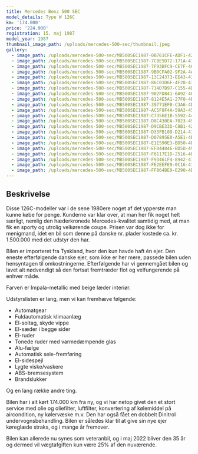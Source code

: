```yaml
---
title: Mercedes Benz 500 SEC
model_details: Type W 126C
km: '174.000'
price: '224.900'
registration: 15. maj 1987
model_year: 1987
thumbnail_image_path: /uploads/mercedes-500-sec/thumbnail.jpeg
gallery:
  - image_path: /uploads/mercedes-500-sec/MB500SEC1987-0B761CFE-ADF1-4231-9665-7B25D3B1BCB3.jpeg
  - image_path: /uploads/mercedes-500-sec/MB500SEC1987-7CBE5D72-171A-4726-9376-635965D3C186.jpeg
  - image_path: /uploads/mercedes-500-sec/MB500SEC1987-7F93BFC9-CE7F-40BA-B91D-EB7FC29B808A.jpeg
  - image_path: /uploads/mercedes-500-sec/MB500SEC1987-9B0CFA02-9F2A-4A74-9CE1-9C444209EEB3.jpeg
  - image_path: /uploads/mercedes-500-sec/MB500SEC1987-13C24373-EE43-4383-9B39-49010956A130.jpeg
  - image_path: /uploads/mercedes-500-sec/MB500SEC1987-86C01D6F-4F28-4349-B616-E4B0A953B182.jpeg
  - image_path: /uploads/mercedes-500-sec/MB500SEC1987-714D7B97-C155-4D12-93F0-4C99F0571D73.jpeg
  - image_path: /uploads/mercedes-500-sec/MB500SEC1987-902FD841-6A92-40CA-8F88-26C6BA0EC265.jpeg
  - image_path: /uploads/mercedes-500-sec/MB500SEC1987-8124E5A1-27F0-4BF2-8A8A-BB33B9C52D68.jpeg
  - image_path: /uploads/mercedes-500-sec/MB500SEC1987-39771EF8-C3A6-4D78-AB83-F23C5C53948E.jpeg
  - image_path: /uploads/mercedes-500-sec/MB500SEC1987-AC5F8F4A-59A3-4558-924F-32FBF2678262.jpeg
  - image_path: /uploads/mercedes-500-sec/MB500SEC1987-C7356E1B-5592-446F-9497-0F4528758C1E.jpeg
  - image_path: /uploads/mercedes-500-sec/MB500SEC1987-D8C430EA-7023-4902-9E26-CBB2FC761B40.jpeg
  - image_path: /uploads/mercedes-500-sec/MB500SEC1987-D9CBE33D-C8B1-425F-8BEC-177075117954.jpeg
  - image_path: /uploads/mercedes-500-sec/MB500SEC1987-D33FB109-D214-4172-A11F-06195A97CF68.jpeg
  - image_path: /uploads/mercedes-500-sec/MB500SEC1987-D07895E0-A5E1-4BA2-B287-3BC58D00CEDD.jpeg
  - image_path: /uploads/mercedes-500-sec/MB500SEC1987-E1E590E3-BD50-4B35-9266-4D7633E984A0.jpeg
  - image_path: /uploads/mercedes-500-sec/MB500SEC1987-EF044846-BD5D-4944-BDC6-E5318EDCFF6C.jpeg
  - image_path: /uploads/mercedes-500-sec/MB500SEC1987-F6117E1D-2516-4FA4-B732-53197B7F75A9.jpeg
  - image_path: /uploads/mercedes-500-sec/MB500SEC1987-F93461F4-8942-418F-89D7-9769F2296D6B.jpeg
  - image_path: /uploads/mercedes-500-sec/MB500SEC1987-FE2EEFE9-0C16-41C9-B33F-358FB337FDC0.jpeg
  - image_path: /uploads/mercedes-500-sec/MB500SEC1987-FFB64BE9-E290-4D76-826C-1B14C8D39957.jpeg 
---
```


## Beskrivelse

Disse 126C-modeller var i de sene 1980ere noget af det ypperste man kunne k&oslash;be for penge. Kunderne var klar over, at man her fik noget helt s&aelig;rligt, nemlig den h&aelig;derkronede Mercedes-kvalitet samtidig med, at man fik en sporty og utrolig velk&oslash;rende coupe. Prisen var dog ikke for menigmand, idet en bil som denne p&aring; danske nr. plader kostede ca. kr. 1.500.000 med det udstyr den har.

Bilen er importeret fra Tyskland, hvor den kun havde haft &eacute;n ejer. Den eneste efterf&oslash;lgende danske ejer, som ikke er her mere, passede bilen uden hensyntagen til omkostningerne. Efterf&oslash;lgende har vi gennemg&aring;et bilen og lavet alt n&oslash;dvendigt s&aring; den fortsat fremtr&aelig;der flot og velfungerende p&aring; enhver m&aring;de.

Farven er Impala-metallic med beige l&aelig;der interi&oslash;r.

Udstyrslisten er lang, men vi kan fremh&aelig;ve f&oslash;lgende:

* Automatgear
* Fuldautomatisk klimaanl&aelig;g
* El-soltag, skyde vippe
* El-s&aelig;der i begge sider
* El-ruder
* Tonede ruder med varmed&aelig;mpende glas
* Alu-f&aelig;lge
* Automatisk sele-fremf&oslash;ring
* El-sidespejl
* Lygte viske/vaskere
* ABS-bremsesystem
* Brandslukker

Og en lang r&aelig;kke andre ting.

Bilen har i alt k&oslash;rt 174.000 km fra ny, og vi har netop givet den et stort service med olie og oliefilter, luftfilter, konvertering af k&oslash;lemiddel p&aring; aircondition, ny k&oslash;lerv&aelig;ske m.v. Den har ogs&aring; f&aring;et en dobbelt Dinitrol undervognsbehandling. Bilen er s&aring;ledes klar til at give sin nye ejer k&oslash;regl&aelig;de straks, og i mange &aring;r fremover. &nbsp;

Bilen kan allerede nu synes som veteranbil, og i maj 2022 bliver den 35 &aring;r og dermed vil v&aelig;gtafgiften kun v&aelig;re 25% af den nuv&aelig;rende.&nbsp;
